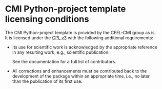 # CMI Python-project template licensing conditions

The CMI Python-project template is provided by the CFEL-CMI group as is. It is licensed under the
[GPL v3](./LICENSE-GPLv3.md) with the following additional requirements:

* Its use for scientific work is acknowledged by the appropriate reference in any resulting work,
  e.g., scientific publication.

  See the documentation for a full list of contributors.

* All corrections and enhancements must be contributed back to the development of the package within
  an appropriate time, i.e., no later than the publication of its first use.



<!-- Put Emacs local variables into HTML comment
Local Variables:
coding: utf-8
fill-column: 100
End:
-->
